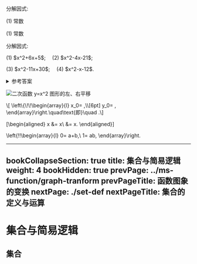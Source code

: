 <myexample>
    <p>分解因式:</p>
</myexample>

<mysolution>
    <p>(1) 常数</p>
</mysolution>

<myremark>
    <p>(1) 常数</p>
</myremark>

<myexercise>
    <p>分解因式:</p>
    <p>(1) $x^2+6x+5$;&emsp;
    (2) $x^2-4x-21$;</p>
    <p>(3) $x^2-11x+30$;&emsp;
    (4) $x^2-x-12$.</p>
</myexercise>

<details><summary>参考答案</summary>
    <p>(1) $(x+2)(x+3)$; (2) $(x+3)(x-7)$;</p>
    <p>(3) $(x-5)(x-6)$; (4) $(x+3)(x-4)$.</p>
</details>

![二次函数 $y=x^2$ 图形的左、右平移](./figs/20210801-1550.svg)

<p>\[
    \left\{\!\!\begin{array}{l}
        x_0= ,\\[6pt]
        y_0= ,
    \end{array}\right.\quad\text{即}\quad .\]</p>

\[\begin{aligned}
        x
        &= x\\
        &= x.
    \end{aligned}\]

\left\{\!\!\begin{array}{l}
        0= a+b,\\
        1= ab,
    \end{array}\right.

---
bookCollapseSection: true
title: 集合与简易逻辑
weight: 4
bookHidden: true
prevPage: ../ms-function/graph-tranform
prevPageTitle: 函数图象的变换
nextPage: ./set-def
nextPageTitle: 集合的定义与运算
---

# 集合与简易逻辑

## 集合
